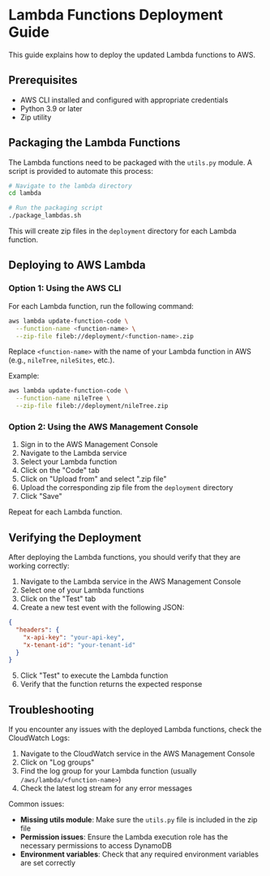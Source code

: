 # Lambda Functions Deployment Guide

This guide explains how to deploy the updated Lambda functions to AWS.

## Prerequisites

- AWS CLI installed and configured with appropriate credentials
- Python 3.9 or later
- Zip utility

## Packaging the Lambda Functions

The Lambda functions need to be packaged with the `utils.py` module. A script is provided to automate this process:

```bash
# Navigate to the lambda directory
cd lambda

# Run the packaging script
./package_lambdas.sh
```

This will create zip files in the `deployment` directory for each Lambda function.

## Deploying to AWS Lambda

### Option 1: Using the AWS CLI

For each Lambda function, run the following command:

```bash
aws lambda update-function-code \
  --function-name <function-name> \
  --zip-file fileb://deployment/<function-name>.zip
```

Replace `<function-name>` with the name of your Lambda function in AWS (e.g., `nileTree`, `nileSites`, etc.).

Example:

```bash
aws lambda update-function-code \
  --function-name nileTree \
  --zip-file fileb://deployment/nileTree.zip
```

### Option 2: Using the AWS Management Console

1. Sign in to the AWS Management Console
2. Navigate to the Lambda service
3. Select your Lambda function
4. Click on the "Code" tab
5. Click on "Upload from" and select ".zip file"
6. Upload the corresponding zip file from the `deployment` directory
7. Click "Save"

Repeat for each Lambda function.

## Verifying the Deployment

After deploying the Lambda functions, you should verify that they are working correctly:

1. Navigate to the Lambda service in the AWS Management Console
2. Select one of your Lambda functions
3. Click on the "Test" tab
4. Create a new test event with the following JSON:

```json
{
  "headers": {
    "x-api-key": "your-api-key",
    "x-tenant-id": "your-tenant-id"
  }
}
```

5. Click "Test" to execute the Lambda function
6. Verify that the function returns the expected response

## Troubleshooting

If you encounter any issues with the deployed Lambda functions, check the CloudWatch Logs:

1. Navigate to the CloudWatch service in the AWS Management Console
2. Click on "Log groups"
3. Find the log group for your Lambda function (usually `/aws/lambda/<function-name>`)
4. Check the latest log stream for any error messages

Common issues:

- **Missing utils module**: Make sure the `utils.py` file is included in the zip file
- **Permission issues**: Ensure the Lambda execution role has the necessary permissions to access DynamoDB
- **Environment variables**: Check that any required environment variables are set correctly

